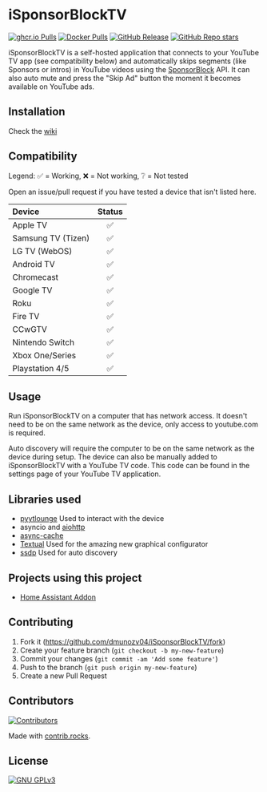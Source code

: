 # iSponsorBlockTV

[![ghcr.io Pulls](https://img.shields.io/badge/dynamic/json?url=https%3A%2F%2Fipitio.github.io%2Fbackage%2Fdmunozv04%2FiSponsorBlockTV%2Fisponsorblocktv.json&query=downloads&logo=github&label=ghcr.io%20pulls&style=flat)](https://ghcr.io/dmunozv04/isponsorblocktv)
[![Docker Pulls](https://img.shields.io/docker/pulls/dmunozv04/isponsorblocktv?logo=docker&style=flat)](https://hub.docker.com/r/dmunozv04/isponsorblocktv/)
[![GitHub Release](https://img.shields.io/github/v/release/dmunozv04/isponsorblocktv?logo=GitHub&style=flat)](https://github.com/dmunozv04/iSponsorBlockTV/releases/latest)
[![GitHub Repo stars](https://img.shields.io/github/stars/dmunozv04/isponsorblocktv?style=flat)](https://github.com/dmunozv04/isponsorblocktv)

iSponsorBlockTV is a self-hosted application that connects to your YouTube TV
app (see compatibility below) and automatically skips segments (like Sponsors
or intros) in YouTube videos using the [SponsorBlock](https://sponsor.ajay.app/)
API. It can also auto mute and press the "Skip Ad" button the moment it becomes
available on YouTube ads.

## Installation

Check the [wiki](https://github.com/dmunozv04/iSponsorBlockTV/wiki/Installation)

## Compatibility

Legend: ✅ = Working, ❌ = Not working, ❔ = Not tested

Open an issue/pull request if you have tested a device that isn't listed here.

| Device             | Status |
|:-------------------|:------:|
| Apple TV           |   ✅    |
| Samsung TV (Tizen) |   ✅    |
| LG TV (WebOS)      |   ✅    |
| Android TV         |   ✅    |
| Chromecast         |   ✅    |
| Google TV          |   ✅    |
| Roku               |   ✅    |
| Fire TV            |   ✅    |
| CCwGTV             |   ✅    |
| Nintendo Switch    |   ✅    |
| Xbox One/Series    |   ✅    |
| Playstation 4/5    |   ✅    |

## Usage

Run iSponsorBlockTV on a computer that has network access. It doesn't need to
be on the same network as the device, only access to youtube.com is required.

Auto discovery will require the computer to be on the same network as the device
during setup.
The device can also be manually added to iSponsorBlockTV with a YouTube TV code.
This code can be found in the settings page of your YouTube TV application.

## Libraries used

- [pyytlounge](https://github.com/FabioGNR/pyytlounge) Used to interact with the
  device
- asyncio and [aiohttp](https://github.com/aio-libs/aiohttp)
- [async-cache](https://github.com/iamsinghrajat/async-cache)
- [Textual](https://github.com/textualize/textual/) Used for the amazing new
  graphical configurator
- [ssdp](https://github.com/codingjoe/ssdp) Used for auto discovery

## Projects using this project

- [Home Assistant Addon](https://github.com/bertybuttface/addons/tree/main/isponsorblocktv)

## Contributing

1. Fork it (<https://github.com/dmunozv04/iSponsorBlockTV/fork>)
2. Create your feature branch (`git checkout -b my-new-feature`)
3. Commit your changes (`git commit -am 'Add some feature'`)
4. Push to the branch (`git push origin my-new-feature`)
5. Create a new Pull Request

## Contributors

[![Contributors](https://contrib.rocks/image?repo=dmunozv04/iSponsorBlockTV)](https://github.com/dmunozv04/iSponsorBlockTV/graphs/contributors)

Made with [contrib.rocks](https://contrib.rocks).

## License

[![GNU GPLv3](https://www.gnu.org/graphics/gplv3-127x51.png)](https://www.gnu.org/licenses/gpl-3.0.en.html)
